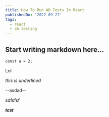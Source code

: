 ```yaml
---
title: How To Run AB Tests In React
publishedOn: '2022-09-27'
tags:
  - react
  - ab testing
---
```


## Start writing markdown here...

`const a = 2;`

Lol

_this is underlined_

--asdad--

sdfsfsf

***test***